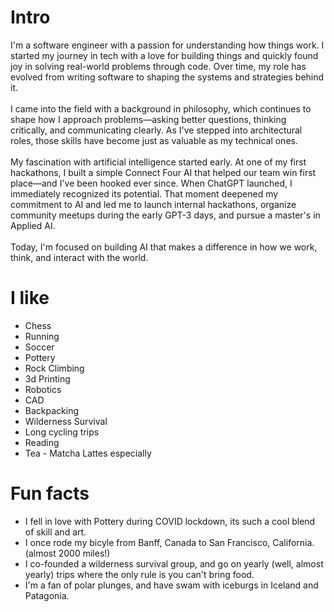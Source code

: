 # Intro

I'm a software engineer with a passion for understanding how things work. I started my journey in tech with a love for building things and quickly found joy in solving real-world problems through code. Over time, my role has evolved from writing software to shaping the systems and strategies behind it.  
<br>
I came into the field with a background in philosophy, which continues to shape how I approach problems—asking better questions, thinking critically, and communicating clearly. As I've stepped into architectural roles, those skills have become just as valuable as my technical ones.  
<br>
My fascination with artificial intelligence started early. At one of my first hackathons, I built a simple Connect Four AI that helped our team win first place—and I've been hooked ever since. When ChatGPT launched, I immediately recognized its potential. That moment deepened my commitment to AI and led me to launch internal hackathons, organize community meetups during the early GPT-3 days, and pursue a master's in Applied AI.  
<br>
Today, I'm focused on building AI that makes a difference in how we work, think, and interact with the world.  

# I like
- Chess
- Running
- Soccer
- Pottery
- Rock Climbing
- 3d Printing
- Robotics
- CAD
- Backpacking
- Wilderness Survival
- Long cycling trips
- Reading
- Tea - Matcha Lattes especially

# Fun facts
- I fell in love with Pottery during COVID lockdown, its such a cool blend of skill and art.
- I once rode my bicyle from Banff, Canada to San Francisco, California. (almost 2000 miles!)
- I co-founded a wilderness survival group, and go on yearly (well, almost yearly) trips where the only rule is you can't bring food.
- I'm a fan of polar plunges, and have swam with iceburgs in Iceland and Patagonia.